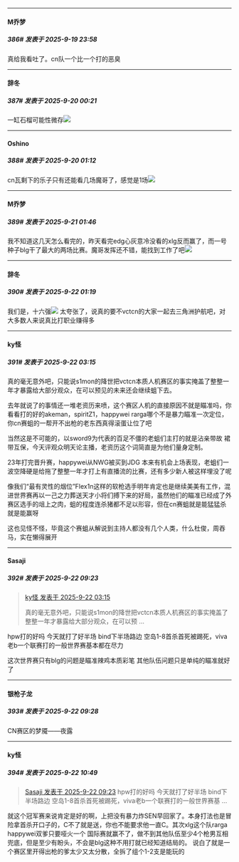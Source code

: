 ﻿
*****

####  M乔梦  
##### 386#       发表于 2025-9-19 23:58

真给我看吐了。cn队一个比一个打的恶臭


*****

####  辞冬  
##### 387#       发表于 2025-9-20 00:21

一缸石榴可能性微存<img src="https://static.stage1st.com/image/smiley/face2017/039.png" referrerpolicy="no-referrer">


*****

####  Oshino  
##### 388#       发表于 2025-9-20 01:12

cn瓦剩下的乐子只有还能看几场魔哥了，感觉是1场<img src="https://static.stage1st.com/image/smiley/face2017/015.png" referrerpolicy="no-referrer">


*****

####  M乔梦  
##### 389#       发表于 2025-9-21 01:46

我不知道这几天怎么看完的，昨天看完edg心灰意冷没看的xlg反而赢了，而一号种子blg干了最大的两场比赛。魔哥发挥还不错，能找到工作了吧<img src="https://static.stage1st.com/image/smiley/face2017/067.png" referrerpolicy="no-referrer">


*****

####  辞冬  
##### 390#       发表于 2025-9-22 01:19

我们是，十六强<img src="https://static.stage1st.com/image/smiley/face2017/067.png" referrerpolicy="no-referrer">
太夸张了，说真的要不vctcn的大家一起去三角洲护航吧，对大多数人来说真比打职业赚得多


*****

####  ky怪  
##### 391#       发表于 2025-9-22 03:15

真的毫无意外吧，只能说s1mon的降世把vctcn本质人机赛区的事实掩盖了整整一年才暴露给大部分观众，在可以预见的未来还会继续蛆下去。

去年就说了的事情还一堆老资历来喷，这个赛区人机的直接原因不就是瞄准吗，你看看打的好的akeman，spiritZ1，happywei rarga哪个不是暴力瞄准一次定位，你cn赛蛆的一帮开不出枪的老东西真得滚蛋让位了吧

当然这是不可能的，以sword9为代表的百足不僵的老蛆们主打的就是沾亲带故 裙带互保，今天评观众明天论主播，老资历这个词简直是为他们量身定制。

23年打完晋升赛，happywei从NWG被买到JDG 本来有机会上场表现，老蛆们一波空降硬是给拖了整整一年才打上有直播流的比赛，还有多少新人被这样埋没了呢

像我们“最有灵性的烟位”Flex1n这样的软枪选手明年肯定也是继续美美有工作，混进世界赛再以一己之力葬送天才小将们搏下来的好局，虽然他们的瞄准已经成了外赛区选手的俎上之肉，蛆的程度连杀猪都不足以形容，但在cn赛蛆就是能猛猛杀就是能赢呀

这也见怪不怪，毕竟这个赛蛆从解说到主持人都没有几个人类，什么杜俊，周吞马，实在懒得展开


*****

####  Sasaji  
##### 392#       发表于 2025-9-22 09:23

<blockquote><a href="httphttps://stage1st.com/2b/forum.php?mod=redirect&amp;goto=findpost&amp;pid=68468050&amp;ptid=2122591" target="_blank">ky怪 发表于 2025-9-22 03:15</a>

真的毫无意外吧，只能说s1mon的降世把vctcn本质人机赛区的事实掩盖了整整一年才暴露给大部分观众，在可以预 ...</blockquote>
hpw打的好吗 今天就打了好半场 bind下半场路边 空岛1-8首杀首死被踢死，viva老b一个联赛打的一般世界赛基本都在尽力

这次世界赛只有blg的问题是瞄准辣鸡本质彩笔 其他队伍问题只是单纯的瞄准就好了


*****

####  银枪子龙  
##### 393#       发表于 2025-9-22 09:28

CN赛区的梦魇——夜露


*****

####  ky怪  
##### 394#       发表于 2025-9-22 10:49

<blockquote><a href="httphttps://stage1st.com/2b/forum.php?mod=redirect&amp;goto=findpost&amp;pid=68468557&amp;ptid=2122591" target="_blank">Sasaji 发表于 2025-9-22 09:23</a>
hpw打的好吗 今天就打了好半场 bind下半场路边 空岛1-8首杀首死被踢死，viva老b一个联赛打的一般世界赛基 ...</blockquote>
就这个冠军赛来说肯定是好的啊，上把没有暴力炸SEN早回家了。本身打法也是冒险拿首杀开口子的，C不了就是送，你也不能要求他一直C。其次xlg这个队rarga happywei双爹只要哑火一个 国际赛就赢不了，做不到其他队伍至少4个枪男互相兜底，但是至少有盼头，不会是blg这种不用打就已经知道结局的。
说白了就是一个赛区里开得出枪的爹太少又太分散，全拆了组个1-2支是能玩的

